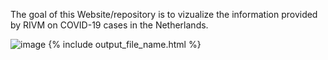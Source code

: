 The goal of this Website/repository is to vizualize the information provided by RIVM on COVID-19 cases in the Netherlands.

![image](_includes/overall_cummulative_stats.png)
{% include output_file_name.html %}

